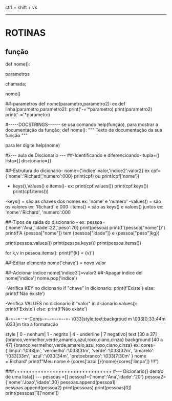 ctrl + shift + vs

---

# ROTINAS

## função

def nome():

parametros

chamada;

nome()

##-parametros
def nome(parametro,parametro2):
ex
def linha(parametro,parametro2):
print('-='*parametro)
print(parametro2)
print('-='*parametro)

#-----DOCSTRINGS------
se usa comando help(função), para mostrar a documentação da função;
def nome():
"""
Texto de documentação da sua função
"""

para ler digite
help(nome)

#x--- aula de Discionario ---
##-Identificando e diferencioando-
tupla=()
lista=[]
discionario={}

##-Estrutura do dicionario-
nome={'indice':valor,'indice2':valor2}
ex
cpf={'nome':'Richard','numero':000}
print(cpf) ou print(cpf['nome'])

- keys(),Values() e items()-
  ex: print(cpf.values())
  print(cpf.keys())
  print(cpf.items())

-keys() = são as chaves dos nomes
ex: 'nome' e 'numero'
-values() = são os valores
ex: 'Richard' e 000
-items() = são as keys() e values() juntos
ex: 'nome':'Richard', 'numero':000

##-Tipos de saida do discionario -
ex: pessoa={'nome':'Ana','idade':22','peso':70}
print(pessoa)
print(f'{pessoa["nome"]}')
print(f'A {pessoa["nome"]} tem {pessoa["idade"]} e {pessoa["peso"]kg})

print(pessoa.values())
print(pessoa.keys())
print(pessoa.items())

for k,v in pessoa.items():
print(f'{k} = {v}')

##-Editar elemento
nome{'chave'} = novo valor

##-Adcionar indice
nome['indice3']=valor3
##-Apagar indice
del nome['indice']
nome.pop('indice')

-Verifica KEY no dicionario
if "chave" in dicionario:
print(f'Existe')
else:
print(f'Não existe')

-Verifica VALUES no dicionario
if "valor" in dicionario.values():
print(f'Existe')
else:
print(f'Não existe')

#-=--=--=-Cores-=--=--=--=-
\033[style;text;backgroud m
\033[0;33;44m
\033[m tira a formatação

style [ 0 - nenhum| 1 - negrito | 4 - underline | 7 negativo]
text [30 a 37] {branco,vermelhor,verde,amarelo,azul,roxo,ciano,cinza}
background [40 a 47] {branco,vermelhor,verde,amarelo,azul,roxo,ciano,cinza}
ex:
cores={'limpa':'\033[m',
'vermelho':'\033[31m',
'verde':'\033[32m',
'amarelo': '\033[33m',
'azul':'\033[34m',
'pretoebranco':'\033[7:30m'
}
nome ='Richard'
print(f"Meu nome é {cores['azul']}{nome}{cores['limpa']} !!!")

###+++++++++++++++++++++++++++++++++
#--- Dicionario{} dentro de uma lista[] ---
pessoas =[]
pessoa1={'nome':'Ana','idade':'20'}
pessoa2={'nome':'Joao','idade':30}
pessoas.append(pessoa1)
pessoas.append(pessoa2)
print(pessoas)
print(pessoas[0])
print(pessoas[1]['nome'])
